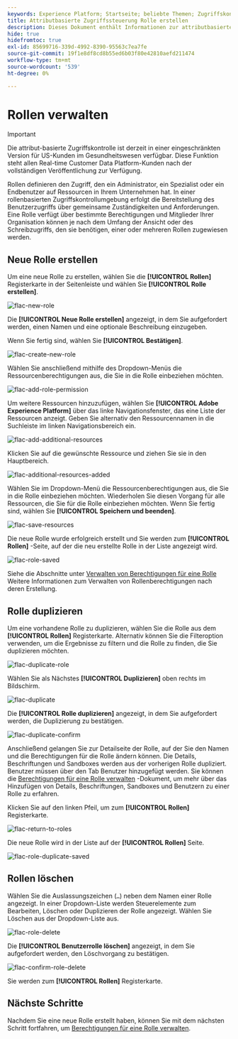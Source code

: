 ```yaml
---
keywords: Experience Platform; Startseite; beliebte Themen; Zugriffskontrolle; attributbasierte Zugriffskontrolle; ABAC
title: Attributbasierte Zugriffssteuerung Rolle erstellen
description: Dieses Dokument enthält Informationen zur attributbasierten Zugriffskontrolle in Adobe Experience Platform
hide: true
hidefromtoc: true
exl-id: 85699716-339d-4992-8390-95563c7ea7fe
source-git-commit: 19f1e8df8cd8b55ed6b03f80e42810aefd211474
workflow-type: tm+mt
source-wordcount: '539'
ht-degree: 0%

---
```


# Rollen verwalten

>[!IMPORTANT]
>
>Die attribut-basierte Zugriffskontrolle ist derzeit in einer eingeschränkten Version für US-Kunden im Gesundheitswesen verfügbar. Diese Funktion steht allen Real-time Customer Data Platform-Kunden nach der vollständigen Veröffentlichung zur Verfügung.

Rollen definieren den Zugriff, den ein Administrator, ein Spezialist oder ein Endbenutzer auf Ressourcen in Ihrem Unternehmen hat. In einer rollenbasierten Zugriffskontrollumgebung erfolgt die Bereitstellung des Benutzerzugriffs über gemeinsame Zuständigkeiten und Anforderungen. Eine Rolle verfügt über bestimmte Berechtigungen und Mitglieder Ihrer Organisation können je nach dem Umfang der Ansicht oder des Schreibzugriffs, den sie benötigen, einer oder mehreren Rollen zugewiesen werden.

## Neue Rolle erstellen

Um eine neue Rolle zu erstellen, wählen Sie die **[!UICONTROL Rollen]** Registerkarte in der Seitenleiste und wählen Sie **[!UICONTROL Rolle erstellen]**.

![flac-new-role](../../images/flac-ui/flac-new-role.png)

Die **[!UICONTROL Neue Rolle erstellen]** angezeigt, in dem Sie aufgefordert werden, einen Namen und eine optionale Beschreibung einzugeben.

Wenn Sie fertig sind, wählen Sie **[!UICONTROL Bestätigen]**.

![flac-create-new-role](../../images/flac-ui/flac-create-new-role.png)

Wählen Sie anschließend mithilfe des Dropdown-Menüs die Ressourcenberechtigungen aus, die Sie in die Rolle einbeziehen möchten.

![flac-add-role-permission](../../images/flac-ui/flac-add-role-permission.png)

Um weitere Ressourcen hinzuzufügen, wählen Sie **[!UICONTROL Adobe Experience Platform]** über das linke Navigationsfenster, das eine Liste der Ressourcen anzeigt. Geben Sie alternativ den Ressourcennamen in die Suchleiste im linken Navigationsbereich ein.

![flac-add-additional-resources](../../images/flac-ui/flac-add-additional-resources.png)

Klicken Sie auf die gewünschte Ressource und ziehen Sie sie in den Hauptbereich.

![flac-additional-resources-added](../../images/flac-ui/flac-additional-resources-added.png)

Wählen Sie im Dropdown-Menü die Ressourcenberechtigungen aus, die Sie in die Rolle einbeziehen möchten. Wiederholen Sie diesen Vorgang für alle Ressourcen, die Sie für die Rolle einbeziehen möchten. Wenn Sie fertig sind, wählen Sie **[!UICONTROL Speichern und beenden]**.

![flac-save-resources](../../images/flac-ui/flac-save-resources.png)

Die neue Rolle wurde erfolgreich erstellt und Sie werden zum **[!UICONTROL Rollen]** -Seite, auf der die neu erstellte Rolle in der Liste angezeigt wird.

![flac-role-saved](../../images/flac-ui/flac-role-saved.png)

Siehe die Abschnitte unter [Verwalten von Berechtigungen für eine Rolle](#manage-permissions-for-a-role) Weitere Informationen zum Verwalten von Rollenberechtigungen nach deren Erstellung.

## Rolle duplizieren

Um eine vorhandene Rolle zu duplizieren, wählen Sie die Rolle aus dem **[!UICONTROL Rollen]** Registerkarte. Alternativ können Sie die Filteroption verwenden, um die Ergebnisse zu filtern und die Rolle zu finden, die Sie duplizieren möchten.

![flac-duplicate-role](../../images/flac-ui/flac-duplicate-role.png)

Wählen Sie als Nächstes **[!UICONTROL Duplizieren]** oben rechts im Bildschirm.

![flac-duplicate](../../images/flac-ui/flac-duplicate.png)

Die **[!UICONTROL Rolle duplizieren]** angezeigt, in dem Sie aufgefordert werden, die Duplizierung zu bestätigen.

![flac-duplicate-confirm](../../images/flac-ui/flac-duplicate-confirm.png)

Anschließend gelangen Sie zur Detailseite der Rolle, auf der Sie den Namen und die Berechtigungen für die Rolle ändern können. Die Details, Beschriftungen und Sandboxes werden aus der vorherigen Rolle dupliziert. Benutzer müssen über den Tab Benutzer hinzugefügt werden. Sie können die [Berechtigungen für eine Rolle verwalten](permissions.md) -Dokument, um mehr über das Hinzufügen von Details, Beschriftungen, Sandboxes und Benutzern zu einer Rolle zu erfahren.

Klicken Sie auf den linken Pfeil, um zum **[!UICONTROL Rollen]** Registerkarte.

![flac-return-to-roles](../../images/flac-ui/flac-return-to-roles.png)

Die neue Rolle wird in der Liste auf der **[!UICONTROL Rollen]** Seite.

![flac-role-duplicate-saved](../../images/flac-ui/flac-role-duplicate-saved.png)

## Rollen löschen

Wählen Sie die Auslassungszeichen (`…`) neben dem Namen einer Rolle angezeigt. In einer Dropdown-Liste werden Steuerelemente zum Bearbeiten, Löschen oder Duplizieren der Rolle angezeigt. Wählen Sie Löschen aus der Dropdown-Liste aus.

![flac-role-delete](../../images/flac-ui/flac-role-delete.png)

Die **[!UICONTROL Benutzerrolle löschen]** angezeigt, in dem Sie aufgefordert werden, den Löschvorgang zu bestätigen.

![flac-confirm-role-delete](../../images/flac-ui/flac-confirm-role-delete.png)

Sie werden zum **[!UICONTROL Rollen]** Registerkarte.

## Nächste Schritte

Nachdem Sie eine neue Rolle erstellt haben, können Sie mit dem nächsten Schritt fortfahren, um [Berechtigungen für eine Rolle verwalten](permissions.md).

